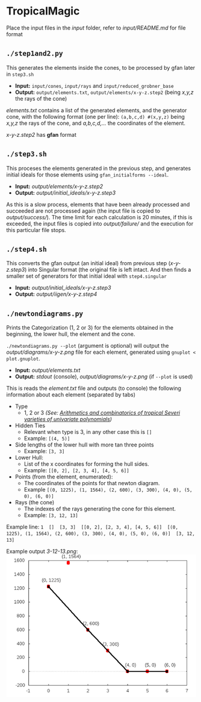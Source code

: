 # TropicalMagic

Place the input files in the _input_ folder, refer to _input/README.md_ for file format

## `./step1and2.py`
This generates the elements inside the cones, to be processed by gfan later in `step3.sh`

* **Input:**  `input/cones`, `input/rays` and `input/reduced_grobner_base`
* **Output:** `output/elements.txt`, `output/elements/x-y-z.step2` (being _x,y,z_ the rays of the cone)

_elements.txt_ contains a list of the generated elements, and the generator cone, with the following format (one per line):
`(a,b,c,d) #(x,y,z)` being _x,y,z_ the rays of the cone, and _a,b,c,d,..._ the coordinates of the element.

_x-y-z.step2_ has __gfan__ format

## `./step3.sh`
This proceses the elements generated in the previous step, and generates initial ideals for those elements using `gfan_initialforms --ideal`.

* **Input:**  _output/elements/x-y-z.step2_
* **Output:** _output/initial_ideals/x-y-z.step3_

As this is a slow process, elements that have been already processed and succeeded are not processed again (the input file is copied to _output/success/_).
The time limit for each calculation is 20 minutes, if this is exceeded, the input files is copied into _output/failure/_ and the execution for this particular file stops.

## `./step4.sh`
This converts the gfan output (an initial ideal) from previous step (_x-y-z.step3_) into Singular format (the original file is left intact. And then finds a smaller set of generators for that initial ideal with `step4.singular`

* **Input:**  _output/initial_ideals/x-y-z.step3_
* **Output:** _output/iigen/x-y-z.step4_

## `./newtondiagrams.py`
Prints the Categorization (1, 2 or 3) for the elements obtained in the beginning, the lower hull, the element and the cone.

`./newtondiagrams.py --plot` (argument is optional)  will output the _output/diagrams/x-y-z.png_ file for each element, generated using `gnuplot < plot.gnuplot`.

  

* **Input:**  _output/elements.txt_
* **Output:** _stdout_ (console), _output/diagrams/x-y-z.png_ (if `--plot` is used)

This is reads the _element.txt_ file and outputs (to console) the following information about each element (separated by tabs)
* Type
    * 1, 2 or 3 _(See: [Arithmetics and combinatorics of tropical Severi varieties of univariate polynomials](http://arxiv.org/abs/1601.05479))_
* Hidden Ties
    * Relevant when type is 3, in any other case this is `[]`
    * Example: `[(4, 5)]`
* Side lengths of the lower hull with more tan three points
    * Example: `[3, 3]`
* Lower Hull:
    * List of the x coordinates for forming the hull sides.
    * Example: `[[0, 2], [2, 3, 4], [4, 5, 6]]`
* Points (from the element, enumerated):
    * The coordinates of the points for that newton diagram.
    * Example `[(0, 1225), (1, 1564), (2, 600), (3, 300), (4, 0), (5, 0), (6, 0)]`
* Rays (the cone)
    * The indexes of the rays generating the cone for this element.
    * Example: `[3, 12, 13]`

Example line:
`1	[]	[3, 3]	[[0, 2], [2, 3, 4], [4, 5, 6]]	[(0, 1225), (1, 1564), (2, 600), (3, 300), (4, 0), (5, 0), (6, 0)]	[3, 12, 13]`

Example output _3-12-13.png_:
![3-12-13.png](sample.png)

